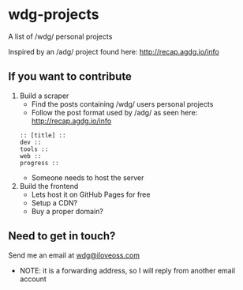 # wdg-projects
A list of /wdg/ personal projects

Inspired by an /adg/ project found here: http://recap.agdg.io/info

## If you want to contribute
1. Build a scraper
	- Find the posts containing /wdg/ users personal projects
	- Follow the post format used by /adg/ as seen here: http://recap.agdg.io/info
	```text
	:: [title] ::
	dev ::
	tools ::
	web ::
	progress ::
	```
	- Someone needs to host the server
2. Build the frontend
	- Lets host it on GitHub Pages for free
	- Setup a CDN?
	- Buy a proper domain?


## Need to get in touch?
Send me an email at wdg@iloveoss.com 
- NOTE: it is a forwarding address, so I will reply from another email account